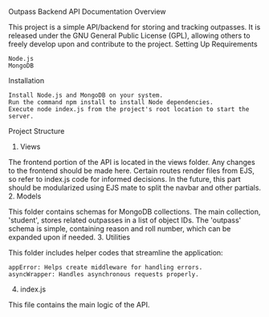 Outpass Backend API Documentation
Overview

This project is a simple API/backend for storing and tracking outpasses. It is released under the GNU General Public License (GPL), allowing others to freely develop upon and contribute to the project.
Setting Up
Requirements

    Node.js
    MongoDB

Installation

    Install Node.js and MongoDB on your system.
    Run the command npm install to install Node dependencies.
    Execute node index.js from the project's root location to start the server.

Project Structure
1. Views

The frontend portion of the API is located in the views folder. Any changes to the frontend should be made here. Certain routes render files from EJS, so refer to index.js code for informed decisions. In the future, this part should be modularized using EJS mate to split the navbar and other partials.
2. Models

This folder contains schemas for MongoDB collections. The main collection, 'student', stores related outpasses in a list of object IDs. The 'outpass' schema is simple, containing reason and roll number, which can be expanded upon if needed.
3. Utilities

This folder includes helper codes that streamline the application:

    appError: Helps create middleware for handling errors.
    asyncWrapper: Handles asynchronous requests properly.

4. index.js

This file contains the main logic of the API.